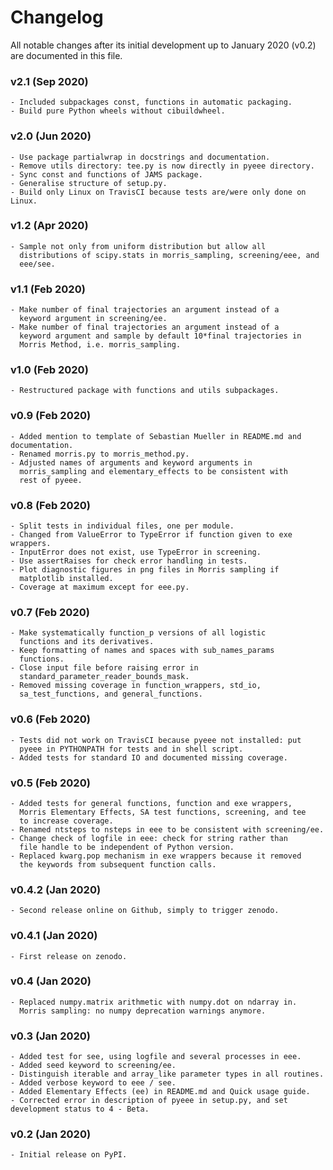 # Changelog

All notable changes after its initial development up to January 2020 (v0.2) are documented in this file.

### v2.1 (Sep 2020)
    - Included subpackages const, functions in automatic packaging.
    - Build pure Python wheels without cibuildwheel.

### v2.0 (Jun 2020)
    - Use package partialwrap in docstrings and documentation.
    - Remove utils directory: tee.py is now directly in pyeee directory.
    - Sync const and functions of JAMS package.
    - Generalise structure of setup.py.
    - Build only Linux on TravisCI because tests are/were only done on Linux.

### v1.2 (Apr 2020)
    - Sample not only from uniform distribution but allow all
      distributions of scipy.stats in morris_sampling, screening/eee, and
      eee/see.

### v1.1 (Feb 2020)
    - Make number of final trajectories an argument instead of a
      keyword argument in screening/ee.
    - Make number of final trajectories an argument instead of a
      keyword argument and sample by default 10*final trajectories in
      Morris Method, i.e. morris_sampling.

### v1.0 (Feb 2020)
    - Restructured package with functions and utils subpackages.

### v0.9 (Feb 2020)
    - Added mention to template of Sebastian Mueller in README.md and documentation.
    - Renamed morris.py to morris_method.py.
    - Adjusted names of arguments and keyword arguments in
      morris_sampling and elementary_effects to be consistent with
      rest of pyeee.

### v0.8 (Feb 2020)
    - Split tests in individual files, one per module.
    - Changed from ValueError to TypeError if function given to exe wrappers.
    - InputError does not exist, use TypeError in screening.
    - Use assertRaises for check error handling in tests.
    - Plot diagnostic figures in png files in Morris sampling if
      matplotlib installed.
    - Coverage at maximum except for eee.py.

### v0.7 (Feb 2020)
    - Make systematically function_p versions of all logistic
      functions and its derivatives.
    - Keep formatting of names and spaces with sub_names_params
      functions.
    - Close input file before raising error in
      standard_parameter_reader_bounds_mask.
    - Removed missing coverage in function_wrappers, std_io,
      sa_test_functions, and general_functions.

### v0.6 (Feb 2020)
    - Tests did not work on TravisCI because pyeee not installed: put
      pyeee in PYTHONPATH for tests and in shell script.
    - Added tests for standard IO and documented missing coverage.

### v0.5 (Feb 2020)
    - Added tests for general functions, function and exe wrappers,
      Morris Elementary Effects, SA test functions, screening, and tee
      to increase coverage.
    - Renamed ntsteps to nsteps in eee to be consistent with screening/ee.
    - Change check of logfile in eee: check for string rather than
      file handle to be independent of Python version.
    - Replaced kwarg.pop mechanism in exe wrappers because it removed
      the keywords from subsequent function calls.

### v0.4.2 (Jan 2020)
    - Second release online on Github, simply to trigger zenodo.

### v0.4.1 (Jan 2020)
    - First release on zenodo.

### v0.4 (Jan 2020)
    - Replaced numpy.matrix arithmetic with numpy.dot on ndarray in.
      Morris sampling: no numpy deprecation warnings anymore.

### v0.3 (Jan 2020)
    - Added test for see, using logfile and several processes in eee.
    - Added seed keyword to screening/ee.
    - Distinguish iterable and array_like parameter types in all routines.
    - Added verbose keyword to eee / see.
    - Added Elementary Effects (ee) in README.md and Quick usage guide.
    - Corrected error in description of pyeee in setup.py, and set development status to 4 - Beta.

### v0.2 (Jan 2020)
    - Initial release on PyPI.
